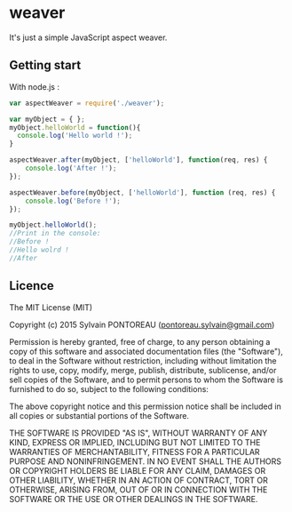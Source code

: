 weaver
=======
It's just a simple JavaScript aspect weaver.



## Getting start

With node.js :

```js
var aspectWeaver = require('./weaver');

var myObject = { };
myObject.helloWorld = function(){
  console.log('Hello world !');
}

aspectWeaver.after(myObject, ['helloWorld'], function(req, res) {
    console.log('After !');
});

aspectWeaver.before(myObject, ['helloWorld'], function (req, res) {
    console.log('Before !');
});

myObject.helloWorld(); 
//Print in the console:
//Before !
//Hello wolrd !
//After
```



## Licence

The MIT License (MIT)

Copyright (c) 2015 Sylvain PONTOREAU (pontoreau.sylvain@gmail.com)

Permission is hereby granted, free of charge, to any person obtaining a copy of
this software and associated documentation files (the "Software"), to deal in
the Software without restriction, including without limitation the rights to
use, copy, modify, merge, publish, distribute, sublicense, and/or sell copies of
the Software, and to permit persons to whom the Software is furnished to do so,
subject to the following conditions:

The above copyright notice and this permission notice shall be included in all
copies or substantial portions of the Software.

THE SOFTWARE IS PROVIDED "AS IS", WITHOUT WARRANTY OF ANY KIND, EXPRESS OR
IMPLIED, INCLUDING BUT NOT LIMITED TO THE WARRANTIES OF MERCHANTABILITY, FITNESS
FOR A PARTICULAR PURPOSE AND NONINFRINGEMENT. IN NO EVENT SHALL THE AUTHORS OR
COPYRIGHT HOLDERS BE LIABLE FOR ANY CLAIM, DAMAGES OR OTHER LIABILITY, WHETHER
IN AN ACTION OF CONTRACT, TORT OR OTHERWISE, ARISING FROM, OUT OF OR IN
CONNECTION WITH THE SOFTWARE OR THE USE OR OTHER DEALINGS IN THE SOFTWARE.
